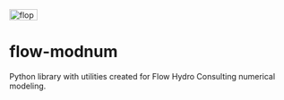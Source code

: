 <img src="https://static.wixstatic.com/media/ac0ca5_db4f67801b0149b1ad0ec345e448de8f~mv2_d_3207_1376_s_2.png/v1/fill/w_261,h_111,al_c,q_85,usm_0.66_1.00_0.01,enc_avif,quality_auto/Color%20logo%20with%20background.png" alt="flopy3" style="width:50;height:20">

# flow-modnum
Python library with utilities created for Flow Hydro Consulting numerical modeling.
